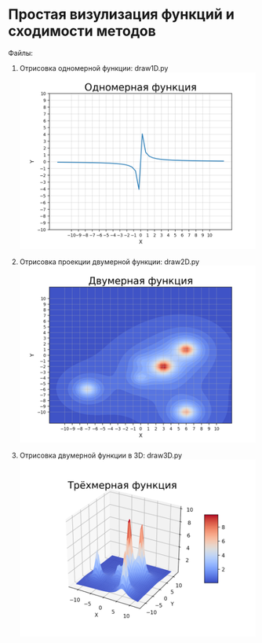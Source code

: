 ﻿# Простая визулизация функций и сходимости методов

Файлы:

1. Отрисовка одномерной функции:
draw1D.py
![](img/draw1D.png)

2. Отрисовка проекции двумерной функции:
draw2D.py
![](img/draw2D.png)

3. Отрисовка двумерной функции в 3D:
draw3D.py
![](img/draw3D.png)